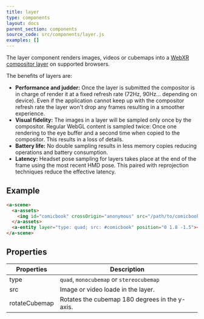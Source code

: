 ```yaml
---
title: layer
type: components
layout: docs
parent_section: components
source_code: src/components/layer.js
examples: []
---
```


[webxrlayer]: https://immersive-web.github.io/layers/

The layer component renders images, videos or cubemaps into a [WebXR compositor layer][webxrlayer] on supported browsers.

The benefits of layers are:

 - **Performance and judder:** Once the layer is submitted the compositor is in charge of render it at a fixed refresh rate (72Hz, 90Hz... depending on device). Even if the application cannot keep up with the compositor refresh rate the layer won't drop any frames resulting in a smoother experience.
 - **Visual fidelity:** The images in a layer will be sampled only once by the compositor. Regular WebGL content is sampled twice: Once one rendering to the eye buffer and a second time when copied to the compositor. This results in a loss of details.
 - **Battery life:** No double sampling results in less memory copies reducing operations and battery consumption.
 - **Latency:** Headset pose sampling for layers takes place at the end of the frame using the most recent HMD pose. This paired with reprojection techniques reduce the effective latency.


## Example

```html
<a-scene>
  <a-assets>
    <img id="comicbook" crossOrigin="anonymous" src="/path/to/comicbook.png">
  </a-assets>
  <a-entity layer="type: quad; src: #comicbook" position="0 1.8 -1.5"></a-entity>
</a-scene>
```

## Properties

| Properties        | Description                                             |
|-------------------|---------------------------------------------------------|
| type              | `quad`, `monocubemap` or `stereocubemap`                |
| src               | Image or video loade in the layer.                      |
| rotateCubemap     | Rotates the cubemap 180 degrees in the y-axis.          |
